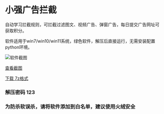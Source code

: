 ﻿# 小强广告拦截
自动学习拦截规则，可拦截过滤图文、视频广告、弹窗广告，每日提交广告网址可获取积分。

软件适用于win7/win10/win11系统，绿色软件，解压后直接运行，无需安装配置python环境。

![软件截图](https://s1.ax1x.com/2023/04/19/p9ki6Nn.png)

[查看截图](https://s1.ax1x.com/2023/04/19/p9ki6Nn.png)

[下载 7z格式](https://xqad.github.io/xx/%E5%B0%8F%E5%BC%BA%E5%B9%BF%E5%91%8A%E6%8B%A6%E6%88%AA.7z)

### 解压密码 123

### 为防杀软误杀，请将软件添加到白名单，建议使用火绒安全